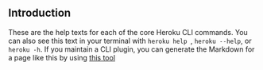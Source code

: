 
## Introduction
These are the help texts for each of the core Heroku CLI commands. You can also see this text in your terminal with `heroku help `, `heroku --help`, or `heroku -h`. If you maintain a CLI plugin, you can generate the Markdown for a page like this by using [this tool](http://github.com/heroku/heroku-plugin-readme-generator)

